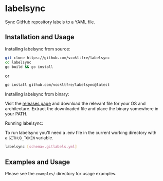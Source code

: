 # labelsync

Sync GitHub repository labels to a YAML file.

## Installation and Usage

Installing labelsync from source:

```sh
git clone https://github.com/vcokltfre/labelsync
cd labelsync
go build && go install
```

or

```sh
go install github.com/vcokltfre/labelsync@latest
```

Installing labelsync from binary:

Visit the [releases page](https://github.com/vcokltfre/labelsync/releases) and download the relevant file for your OS and architecture. Extract the downloaded file and place the binary somewhere in your PATH.

Running labelsync:

To run labelsync you'll need a .env file in the current working directory with a `GITHUB_TOKEN` variable.

```sh
labelsync [schema=.gitlabels.yml]
```

## Examples and Usage

Please see the `examples/` directory for usage examples.
